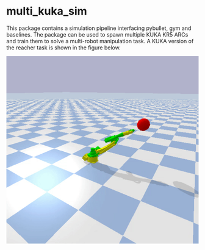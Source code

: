 # multi_kuka_sim
This package contains a simulation pipeline interfacing pybullet, gym and baselines. The package can be used to spawn multiple KUKA KR5 ARCs and train them to solve a multi-robot manipulation task. A KUKA version of the reacher task is shown in the figure below.

![An example simulation of the KUKA version of the reacher problem](kukakr5Arc_reacher.gif)

